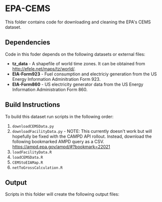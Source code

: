 # EPA-CEMS

This folder contains code for downloading and cleaning the EPA's CEMS dataset. 

## Dependencies

Code in this foder depends on the following datasets or external files:
* **tz_data** - A shapefile of world time zones. It can be  obtained from <http://efele.net/maps/tz/world/>.
* **EIA-Form923** - Fuel consumption and electriciy generation from the US Energy Information Adminitration Form 923.
* **EIA-Form860** - US electricity generator data from the US Energy Information Administration Form 860.

## Build Instructions

To build this dataset run scripts in the following order:

1. `downloadCEMSData.py`
2. `downloadFacilityData.py` - NOTE: This currently doesn't work but will hopefully be fixed with the CAMPD API rollout. Instead, download the following bookmarked AMPD query as a CSV. <https://ampd.epa.gov/ampd/#?bookmark=22021>
3. `loadFacilityData.R`
4. `loadCEMSData.R`
5. `CEMStoEIAMap.R`
6. `netToGrossCalculation.R`

## Output

Scripts in this folder will create the following output files:
